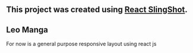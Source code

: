 ## This project was created using [React SlingShot](https://github.com/coryhouse/react-slingshot).
## Leo Manga
For now is a general purpose responsive layout using react js